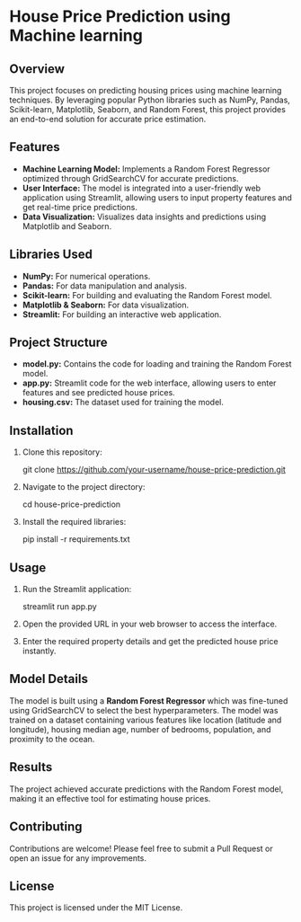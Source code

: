 # House Price Prediction using Machine learning

## Overview

This project focuses on predicting housing prices using machine learning techniques. By leveraging popular Python libraries such as NumPy, Pandas, Scikit-learn, Matplotlib, Seaborn, and Random Forest, this project provides an end-to-end solution for accurate price estimation.

## Features

- **Machine Learning Model:** Implements a Random Forest Regressor optimized through GridSearchCV for accurate predictions.
- **User Interface:** The model is integrated into a user-friendly web application using Streamlit, allowing users to input property features and get real-time price predictions.
- **Data Visualization:** Visualizes data insights and predictions using Matplotlib and Seaborn.

## Libraries Used

- **NumPy:** For numerical operations.
- **Pandas:** For data manipulation and analysis.
- **Scikit-learn:** For building and evaluating the Random Forest model.
- **Matplotlib & Seaborn:** For data visualization.
- **Streamlit:** For building an interactive web application.

## Project Structure

- **model.py:** Contains the code for loading and training the Random Forest model.
- **app.py:** Streamlit code for the web interface, allowing users to enter features and see predicted house prices.
- **housing.csv:** The dataset used for training the model.

## Installation

1. Clone this repository:

   git clone https://github.com/your-username/house-price-prediction.git

2. Navigate to the project directory:

   cd house-price-prediction

3. Install the required libraries:

   pip install -r requirements.txt

## Usage

1. Run the Streamlit application:

   streamlit run app.py

2. Open the provided URL in your web browser to access the interface.

3. Enter the required property details and get the predicted house price instantly.

## Model Details

The model is built using a **Random Forest Regressor** which was fine-tuned using GridSearchCV to select the best hyperparameters. The model was trained on a dataset containing various features like location (latitude and longitude), housing median age, number of bedrooms, population, and proximity to the ocean.

## Results

The project achieved accurate predictions with the Random Forest model, making it an effective tool for estimating house prices.

## Contributing

Contributions are welcome! Please feel free to submit a Pull Request or open an issue for any improvements.

## License

This project is licensed under the MIT License.
